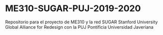 # ME310-SUGAR-PUJ-2019-2020
Repositorio para el proyecto de ME310 y la red SUGAR Stanford University Global Alliance for Redesign con la PUJ Pontificia Universidad Javeriana
